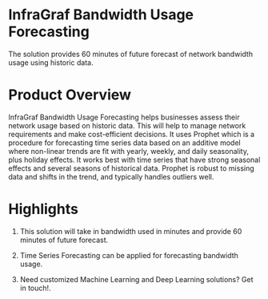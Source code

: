 # InfraGraf Bandwidth Usage Forecasting
The solution provides 60 minutes of future forecast of network bandwidth usage using historic data.

# Product Overview
InfraGraf Bandwidth Usage Forecasting helps businesses assess their network usage based on historic data. This will help to manage network requirements and make cost-efficient decisions. It uses Prophet which is a procedure for forecasting time series data based on an additive model where non-linear trends are fit with yearly, weekly, and daily seasonality, plus holiday effects. It works best with time series that have strong seasonal effects and several seasons of historical data. Prophet is robust to missing data and shifts in the trend, and typically handles outliers well.

# Highlights
1. This solution will take in bandwidth used in minutes and provide 60 minutes of future forecast.

2. Time Series Forecasting can be applied for forecasting bandwidth usage.

3. Need customized Machine Learning and Deep Learning solutions? Get in touch!.
